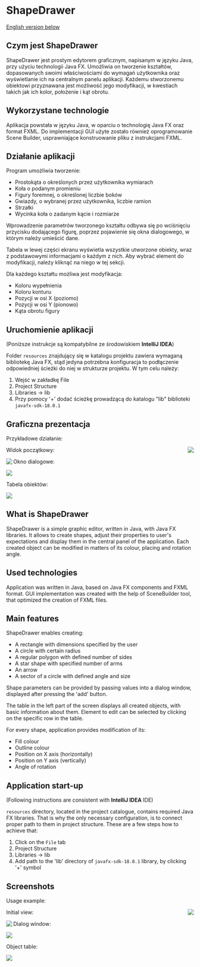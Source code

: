 # ShapeDrawer 
[English version below](#what-is-shapedrawer)

## Czym jest ShapeDrawer
ShapeDrawer jest prostym edytorem graficznym, napisanym w języku Java, przy użyciu technologii Java FX. Umożliwia on  tworzenie kształtów, dopasowanych swoimi właściwościami do wymagań użytkownika oraz wyświetlanie ich na centralnym panelu aplikacji. Każdemu stworzonemu obiektowi przyznawana jest możliwość jego modyfikacji, w kwestiach takich jak ich kolor, położenie i kąt obrotu.

## Wykorzystane technologie
Aplikacja powstała w języku Java, w oparciu o technologię Java FX oraz format FXML. Do implementacji GUI użyte zostało również oprogramowanie Scene Builder, usprawniające konstruowanie pliku z instrukcjami FXML.

## Działanie aplikacji
Program umożliwia tworzenie:
- Prostokąta o określonych przez użytkownika wymiarach
- Koła o podanym promieniu
- Figury foremnej, o określonej liczbie boków
- Gwiazdy, o wybranej przez użytkownika, liczbie ramion
- Strzałki
- Wycinka koła o zadanym kącie i rozmiarze

Wprowadzenie parametrów tworzonego kształtu odbywa się po wciśnięciu przycisku dodającego figurę, poprzez pojawienie się okna dialogowego, w którym należy umieścić dane.

Tabela w lewej części ekranu wyświetla wszystkie utworzone obiekty, wraz z podstawowymi informacjami o każdym z nich. Aby wybrać element do modyfikacji, należy kliknąć na niego w tej sekcji.

Dla każdego kształtu możliwa jest modyfikacja:
- Koloru wypełnienia
- Koloru konturu
- Pozycji w osi X (poziomo)
- Pozycji w osi Y (pionowo)
- Kąta obrotu figury

## Uruchomienie aplikacji
(Poniższe instrukcje są kompatybilne ze środowiskiem **IntelliJ IDEA**)

Folder ```resources``` znajdujący się w katalogu projektu zawiera wymaganą bibliotekę Java FX, stąd jedyna potrzebna konfiguracja to podłączenie odpowiedniej ścieżki do niej w strukturze projektu. W tym celu należy:
1. Wejść w zakładkę File
2. Project Structure
3. Libraries -> lib
4. Przy pomocy '+' dodać ścieżkę prowadzącą do katalogu "lib" biblioteki ```javafx-sdk-18.0.1```

## Graficzna prezentacja
Przykładowe działanie:

<img align="right" src="https://user-images.githubusercontent.com/127616434/228668895-9d84d9d7-1399-40ff-90ab-59fdd8c3e712.jpg">

Widok początkowy:

<img align="left" src="https://user-images.githubusercontent.com/127616434/228630668-36948e00-e924-4598-913e-7e414ee68d02.jpg">

Okno dialogowe:

<img align="top" src="https://user-images.githubusercontent.com/127616434/228630845-d6a34b1f-ece0-4314-90a2-b84b1fc026f7.jpg">

Tabela obiektów:

<img align="top" src="https://user-images.githubusercontent.com/127616434/228631845-7cb7266e-a720-42ce-810e-c165625f5cb0.jpg">

## What is ShapeDrawer
ShapeDrawer is a simple graphic editor, written in Java, with Java FX libraries. It allows to create shapes, adjust their properties to user's expectations and display them in the central panel of the application. Each created object can be modified in matters of its colour, placing and rotation angle.

## Used technologies
Application was written in Java, based on Java FX components and FXML format. GUI implementation was created with the help of SceneBuilder tool, that optimized the creation of FXML files.

## Main features
ShapeDrawer enables creating:
- A rectangle with dimensions specified by the user
- A circle with certain radius
- A regular polygon with defined number of sides
- A star shape with specified number of arms
- An arrow
- A sector of a circle with defined angle and size

Shape parameters can be provided by passing values into a dialog window, displayed after pressing the 'add' button.

The table in the left part of the screen displays all created objects, with basic information about them. Element to edit can be selected by clicking on the specific row in the table. 

For every shape, application provides modification of its:
- Fill colour
- Outline colour
- Position on X axis (horizontally)
- Position on Y axis (vertically)
- Angle of rotation

## Application start-up
(Following instructions are consistent with **IntelliJ IDEA** IDE)

```resources``` directory, located in the project catalogue, contains required Java FX libraries. That is why the only necessary configuration, is to connect proper path to them in project structure. These are a few steps how to achieve that:
1. Click on the ```File``` tab
2. Project Structure
3. Libraries -> lib
4. Add path to the 'lib' directory of ```javafx-sdk-18.0.1``` library, by clicking '+' symbol

## Screenshots
Usage example:

<img align="right" src="https://user-images.githubusercontent.com/127616434/228668895-9d84d9d7-1399-40ff-90ab-59fdd8c3e712.jpg">

Initial view:

<img align="left" src="https://user-images.githubusercontent.com/127616434/228630668-36948e00-e924-4598-913e-7e414ee68d02.jpg">

Dialog window:

<img align="top" src="https://user-images.githubusercontent.com/127616434/228630845-d6a34b1f-ece0-4314-90a2-b84b1fc026f7.jpg">

Object table:

<img align="top" src="https://user-images.githubusercontent.com/127616434/228631845-7cb7266e-a720-42ce-810e-c165625f5cb0.jpg">
